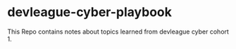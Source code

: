 # devleague-cyber-playbook

This Repo contains notes about topics learned from devleague cyber cohort 1.

